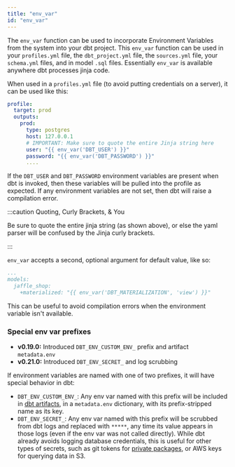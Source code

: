 ```yaml
---
title: "env_var"
id: "env_var"
---
```


The `env_var` function can be used to incorporate Environment Variables from the system into your dbt project. This `env_var` function can be used in your `profiles.yml` file, the `dbt_project.yml` file, the `sources.yml` file, your `schema.yml` files, and in model `.sql` files. Essentially `env_var` is available anywhere dbt processes jinja code.

When used in a `profiles.yml` file (to avoid putting credentials on a server), it can be used like this:

<File name='profiles.yml'>

```yaml
profile:
  target: prod
  outputs:
    prod:
      type: postgres
      host: 127.0.0.1
      # IMPORTANT: Make sure to quote the entire Jinja string here
      user: "{{ env_var('DBT_USER') }}"
      password: "{{ env_var('DBT_PASSWORD') }}"
      ....
```

</File>

If the `DBT_USER` and `DBT_PASSWORD` environment variables are present when dbt is invoked, then these variables will be pulled into the profile as expected. If any environment variables are not set, then dbt will raise a compilation error.

:::caution Quoting, Curly Brackets, & You

Be sure to quote the entire jinja string (as shown above), or else the yaml parser will be confused by the Jinja curly brackets.

:::

`env_var` accepts a second, optional argument for default value, like so:

<File name='dbt_project.yml'>

```yaml
...
models:
  jaffle_shop:
    +materialized: "{{ env_var('DBT_MATERIALIZATION', 'view') }}"
```

</File>

 This can be useful to avoid compilation errors when the environment variable isn't available.

### Special env var prefixes

<Changelog>

  - **v0.19.0:** Introduced `DBT_ENV_CUSTOM_ENV_` prefix and artifact `metadata.env`
  - **v0.21.0:** Introduced `DBT_ENV_SECRET_` and log scrubbing

</Changelog>

If environment variables are named with one of two prefixes, it will have special behavior in dbt:
- `DBT_ENV_CUSTOM_ENV_`: Any env var named with this prefix will be included in [dbt artifacts](dbt-artifacts#common-metadata), in a `metadata.env` dictionary, with its prefix-stripped name as its key.
- `DBT_ENV_SECRET_`: Any env var named with this prefix will be scrubbed from dbt logs and replaced with `*****`, any time its value appears in those logs (even if the env var was not called directly). While dbt already avoids logging database credentials, this is useful for other types of secrets, such as git tokens for [private packages](package-management#private-packages), or AWS keys for querying data in S3.
